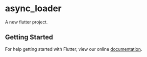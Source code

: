 # async_loader

A new flutter project.

## Getting Started

For help getting started with Flutter, view our online
[documentation](http://flutter.io/).
